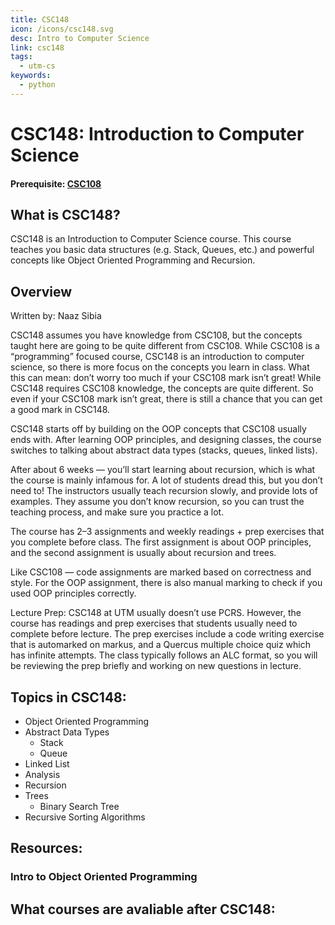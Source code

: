 ```yaml
---
title: CSC148
icon: /icons/csc148.svg
desc: Intro to Computer Science
link: csc148
tags:
  - utm-cs
keywords:
  - python
---
```


# CSC148: Introduction to Computer Science

#### Prerequisite: [CSC108](./csc108)

<ExamText class-code="CSC148"></ExamText>

## What is CSC148?

CSC148 is an Introduction to Computer Science course. This course teaches you
basic data structures (e.g. Stack, Queues, etc.) and powerful concepts like
Object Oriented Programming and Recursion.

## Overview

Written by: Naaz Sibia

CSC148 assumes you have knowledge from CSC108, but the concepts taught here are
going to be quite different from CSC108. While CSC108 is a “programming” focused
course, CSC148 is an introduction to computer science, so there is more focus on
the concepts you learn in class. What this can mean: don’t worry too much if
your CSC108 mark isn’t great! While CSC148 requires CSC108 knowledge, the
concepts are quite different. So even if your CSC108 mark isn’t great, there is
still a chance that you can get a good mark in CSC148.

CSC148 starts off by building on the OOP concepts that CSC108 usually ends with.
After learning OOP principles, and designing classes, the course switches to
talking about abstract data types (stacks, queues, linked lists).

After about 6 weeks — you’ll start learning about recursion, which is what the
course is mainly infamous for. A lot of students dread this, but you don’t need
to! The instructors usually teach recursion slowly, and provide lots of
examples. They assume you don’t know recursion, so you can trust the teaching
process, and make sure you practice a lot.

The course has 2–3 assignments and weekly readings + prep exercises that you
complete before class. The first assignment is about OOP principles, and the
second assignment is usually about recursion and trees.

Like CSC108 — code assignments are marked based on correctness and style. For
the OOP assignment, there is also manual marking to check if you used OOP
principles correctly.

Lecture Prep: CSC148 at UTM usually doesn’t use PCRS. However, the course has
readings and prep exercises that students usually need to complete before
lecture. The prep exercises include a code writing exercise that is automarked
on markus, and a Quercus multiple choice quiz which has infinite attempts. The
class typically follows an ALC format, so you will be reviewing the prep briefly
and working on new questions in lecture.

## Topics in CSC148:

- Object Oriented Programming
- Abstract Data Types
  - Stack
  - Queue
- Linked List
- Analysis
- Recursion
- Trees
  - Binary Search Tree
- Recursive Sorting Algorithms

## Resources:

### Intro to Object Oriented Programming

<VideoContainer vid-src="https://www.youtube.com/embed/SS-9y0H3Si8"></VideoContainer>

<grid-1-x-2
title="Intro to Stack and Queues"
img-src="https://external-content.duckduckgo.com/iu/?u=https%3A%2F%2Ftse4.mm.bing.net%2Fth%3Fid%3DOIP.ahTX7_rxmBceYh46nXTICQHaEK%26pid%3DApi&f=1"
link="https://www.youtube.com/watch?v=wjI1WNcIntg"
desc="This video gives a very brief intro to what is stack and queues"
button="Check it out!"></grid-1-x-2>

<grid-1-x-2
title="Recursion"
:reversed=true
img-src="https://external-content.duckduckgo.com/iu/?u=https%3A%2F%2Ftse2.mm.bing.net%2Fth%3Fid%3DOIP.NqaDDQnfYMjB_mmS9Bqk0wHaHa%26pid%3DApi&f=1"
link="https://www.youtube.com/embed/KEEKn7Me-ms"
desc="This video gives a very brief intro to what is recursion"
button="Check it out!"></grid-1-x-2>

<grid-1-x-2
title="Trees"
img-src="https://www.tutorialride.com/images/data-structures/structure-of-tree.jpeg"
link="https://youtu.be/oSWTXtMglKE"
desc="This video gives a very brief intro to what is trees"
button="Check it out!"></grid-1-x-2>

<grid-1-x-2
title="Linked List"
:reversed=true
img-src="https://external-content.duckduckgo.com/iu/?u=https%3A%2F%2Ftse4.mm.bing.net%2Fth%3Fid%3DOIP.v7Lv-0CjAH2KUlIq1cqGawHaEK%26pid%3DApi&f=1"
link="https://youtu.be/njTh_OwMljA"
desc="This video gives a very brief intro to what is linked list"
button="Try it out!"></grid-1-x-2>

## What courses are avaliable after CSC148:

<Accordion :data="['CSC207']"></Accordion>
